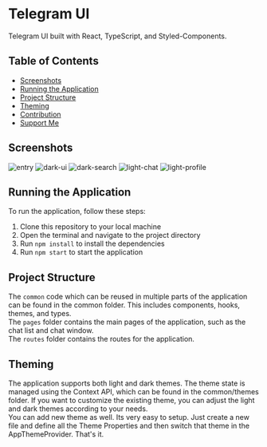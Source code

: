 # Telegram UI
Telegram UI built with React, TypeScript, and Styled-Components.

## Table of Contents
- [Screenshots](#screenshots)
- [Running the Application](#running-the-application)
- [Project Structure](#project-structure)
- [Theming](#theming)
- [Contribution](#contribution)
- [Support Me](#support-me)

## Screenshots
![entry](https://user-images.githubusercontent.com/44744039/224526394-642e3187-57c7-47e2-995e-3f67fa52eeea.png)
![dark-ui](https://user-images.githubusercontent.com/44744039/224526440-b4eb6a54-4dda-430c-a681-286f5b406fe7.png)
![dark-search](https://user-images.githubusercontent.com/44744039/224526449-02bc4f77-7071-415e-98b8-3ade74c9967b.png)
![light-chat](https://user-images.githubusercontent.com/44744039/224526453-7b835f09-e25e-4bdf-894f-c1b253a8c31d.png)
![light-profile](https://user-images.githubusercontent.com/44744039/224526456-40c82430-70cb-44e3-82ac-182efde8255f.png)


## Running the Application
To run the application, follow these steps:
1. Clone this repository to your local machine
2. Open the terminal and navigate to the project directory
3. Run `npm install` to install the dependencies
4. Run `npm start` to start the application

## Project Structure
The `common` code which can be reused in multiple parts of the application can be found in the common folder. This includes components, hooks, themes, and types. <br />
The `pages` folder contains the main pages of the application, such as the chat list and chat window. <br />
The `routes` folder contains the routes for the application.

## Theming
The application supports both light and dark themes. The theme state is managed using the Context API, which can be found in the common/themes folder. If you want to customize the existing theme, you can adjust the light and dark themes according to your needs. <br />
You can add new theme as well. Its very easy to setup. Just create a new file and define all the Theme Properties and then switch that theme in the AppThemeProvider. That's it.



